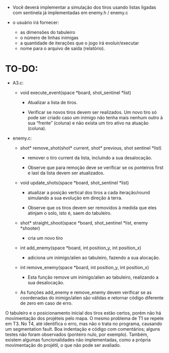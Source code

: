 - Você deverá implementar a simulação dos tiros usando listas ligadas com sentinela já implementadas em enemy.h / enemy.c

- o usuário irá fornecer:
    * as dimensões do tabuleiro
    * o número de linhas inimigas
    * a quantidade de iterações que o jogo irá evoluir/executar 
    * nome para o arquivo de saída (relatório).

# TO-DO:
    
- A3.c:
    * void execute_event(space *board, shot_sentinel *list)
        - Atualizar a lista de tiros.
        
        - Verificar se novos tiros devem ser realizados. Um novo tiro só pode ser
          criado caso um inimigo não tenha mais nenhum outro à sua “frente”
          (coluna) e não exista um tiro ativo na atuação (coluna).

- enemy.c:
    * shot* remove_shot(shot* current, shot* previous, shot sentinel *list)
        - remover o tiro current da lista, incluindo a sua desalocação.
        
        - Observe que para remoção deve se verificar se os ponteiros first e last da
          lista devem ser atualizados.
    
    * void update_shots(space *board, shot_sentinel *list)
        - atualizar a posição vertical dos tiros a cada iteração/round
          simulando a sua evolução em direção à terra.
        
        - Observe que os tiros devem ser removidos à medida que eles atinjam o
          solo, isto é, saem do tabuleiro.

    * shot* straight_shoot(space *board, shot_sentinel *list, enemy *shooter)
        - cria um novo tiro
    
    *  int add_enemy(space *board, int position_y, int position_x)
        - adiciona um inimigo/alien ao tabuleiro, fazendo a sua alocação.

    * int remove_enemy(space *board, int position_y, int position_x)
        - Esta função remove um inimigo/alien ao tabuleiro, realizando a sua desalocação.

    * As funções add_enemy e remove_enemy devem verificar se as coordenadas do inimigo/alien são válidas e retornar código diferente de zero em caso de erro.

O tabuleiro e o posicionamento inicial dos tiros estão certos, porém não há movimentação dos projéteis pelo mapa.
O mesmo problema de T1 se repete em T3. No T4, até identifica o erro, mas não o trata no programa, causando um segmentation fault.
Boa indentação e código com comentários; alguns testes não foram observados (ponteiro nulo, por exemplo).
Também, existem algumas funcionalidades não implementadas, como a própria movimentação do projétil, o que não pode ser avaliado.
